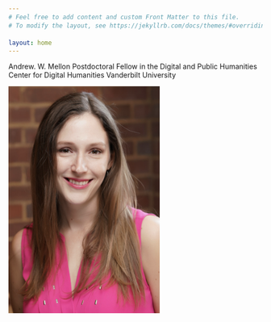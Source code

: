 ```yaml
---
# Feel free to add content and custom Front Matter to this file.
# To modify the layout, see https://jekyllrb.com/docs/themes/#overriding-theme-defaults

layout: home
---
```

Andrew. W. Mellon Postdoctoral Fellow in the Digital and Public Humanities
Center for Digital Humanities
Vanderbilt University


<img height="450"  width="300" src="/Images/McKenna_HS1.png" alt="Professional headshot of me, taken before a brick wall and wearing a pink blouse.">
